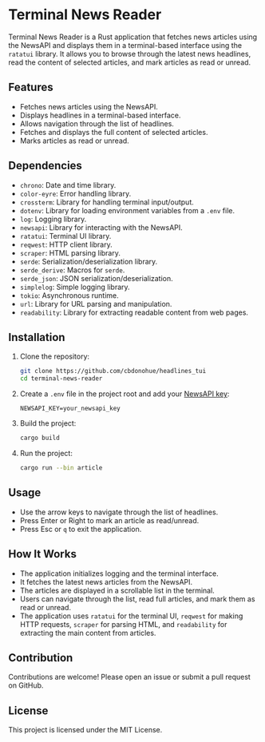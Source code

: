# Terminal News Reader

Terminal News Reader is a Rust application that fetches news articles using the NewsAPI and displays them in a terminal-based interface using the `ratatui` library. It allows you to browse through the latest news headlines, read the content of selected articles, and mark articles as read or unread.

## Features

- Fetches news articles using the NewsAPI.
- Displays headlines in a terminal-based interface.
- Allows navigation through the list of headlines.
- Fetches and displays the full content of selected articles.
- Marks articles as read or unread.

## Dependencies

- `chrono`: Date and time library.
- `color-eyre`: Error handling library.
- `crossterm`: Library for handling terminal input/output.
- `dotenv`: Library for loading environment variables from a `.env` file.
- `log`: Logging library.
- `newsapi`: Library for interacting with the NewsAPI.
- `ratatui`: Terminal UI library.
- `reqwest`: HTTP client library.
- `scraper`: HTML parsing library.
- `serde`: Serialization/deserialization library.
- `serde_derive`: Macros for `serde`.
- `serde_json`: JSON serialization/deserialization.
- `simplelog`: Simple logging library.
- `tokio`: Asynchronous runtime.
- `url`: Library for URL parsing and manipulation.
- `readability`: Library for extracting readable content from web pages.

## Installation

1. Clone the repository:
    ```sh
    git clone https://github.com/cbdonohue/headlines_tui
    cd terminal-news-reader
    ```

2. Create a `.env` file in the project root and add your [NewsAPI key](https://newsdata.io/):
    ```env
    NEWSAPI_KEY=your_newsapi_key
    ```

3. Build the project:
    ```sh
    cargo build
    ```

4. Run the project:
    ```sh
    cargo run --bin article
    ```

## Usage

- Use the arrow keys to navigate through the list of headlines.
- Press Enter or Right to mark an article as read/unread.
- Press Esc or `q` to exit the application.

## How It Works

- The application initializes logging and the terminal interface.
- It fetches the latest news articles from the NewsAPI.
- The articles are displayed in a scrollable list in the terminal.
- Users can navigate through the list, read full articles, and mark them as read or unread.
- The application uses `ratatui` for the terminal UI, `reqwest` for making HTTP requests, `scraper` for parsing HTML, and `readability` for extracting the main content from articles.

## Contribution

Contributions are welcome! Please open an issue or submit a pull request on GitHub.

## License

This project is licensed under the MIT License.
